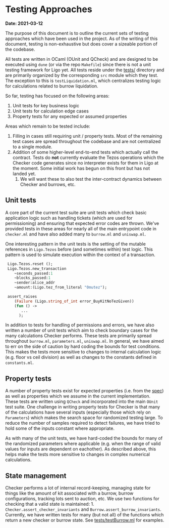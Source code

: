 # Testing Approaches

**Date: 2021-03-12**

The purpose of this document is to outline the current sets of testing
approaches which have been used in the project. As of the writing of this
document, testing is non-exhaustive but does cover a sizeable portion of the
codebase.

All tests are written in OCaml (OUnit and QCheck) and are designed to be
executed using `dune` (or via the repo `Makefile`) since there is not a unit
testing framework for Ligo yet. All tests reside under the [tests/](../tests)
directory and are primarily organized by the corresponding `src` module which
they test. The exception to this is `testLiquidation.ml`, which centralizes
testing logic for calculations related to burrow liquidation.

So far, testing has focused on the following areas:
  1. Unit tests for key business logic
  1. Unit tests for calculation edge cases
  1. Property tests for any expected or assumed properties

Areas which remain to be tested include:

  1. Filling in cases still requiring unit / property tests. Most of the
     remaining test cases are spread throughout the codebase and are not
     centralized to a single module.
  1. Addition of some higher-level end-to-end tests which actually call the
     contract. Tests do **not** currently evaluate the Tezos operations which
     the Checker code generates since no interpreter exists for them in Ligo at
     the moment. Some initial work has begun on this front but has not landed
     yet.
     1. We will want these to also test the inter-contract dynamics between
        Checker and burrows, etc.

## Unit tests

A core part of the current test suite are unit tests which check basic
application logic such as handling tickets (which are used for
permissioning) and ensuring that expected error codes are thrown. We've provided
tests in these areas for nearly all of the main entrypoint code in `checker.ml`
and have also added many to `burrow.ml` and `uniswap.ml`.

One interesting pattern in the unit tests is the setting of the mutable
references in `Ligo.Tezos` before (and sometimes within) test logic. This
pattern is used to simulate execution within the context of a transaction.

```ocaml
 Ligo.Tezos.reset ();
 Ligo.Tezos.new_transaction
    ~seconds_passed:1
    ~blocks_passed:1
    ~sender:alice_addr
    ~amount:(Ligo.tez_from_literal "0mutez");

 assert_raises
    (Failure (Ligo.string_of_int error_BuyKitNoTezGiven))
    (fun () ->
       ...
      );
```

In addition to tests for handling of permissions and errors, we have also
written a number of unit tests which aim to check boundary cases for the many
calculations Checker performs. These tests are primarily spread throughout
`burrow.ml`, `parameters.ml`, `uniswap.ml`. In general, we have aimed to err on
the side of caution by hard coding the bounds for test conditions. This makes
the tests more sensitive to changes to internal calculation logic (e.g. floor vs
ceil division) as well as changes to the constants defined in `constants.ml`.

## Property tests

A number of property tests exist for expected properties (i.e. from the [spec](https://hackmd.io/teMO2x9PRRy1iTBtrSMBvA)) as
well as properties which we assume in the current implementation.  These tests
are written using `QCheck` and incorporated into the main `OUnit` test suite.
One challenge in writing property tests for Checker is that many of the
calculations have several inputs (especially those which rely on  `Parameters`)
which makes the search space for randomized testing large. To reduce the number
of samples required to detect failures, we have tried to hold some of the inputs
constant where appropriate.

As with many of the unit tests, we have hard-coded the bounds for many of
the randomized parameters where applicable (e.g. when the range of valid values
for inputs are dependent on eachother). As described above, this helps make the
tests more sensitive to changes in complex numerical calculations.

## State management

Checker performs a lot of internal record-keeping, managing state for things
like the amount of kit associated with a burrow, burrow configurations, tracking
lots sent to auction, etc. We use two functions for checking that a valid state
is maintained: 1. `Checker.assert_checker_invariants` and
`Burrow.assert_burrow_invariants`. Currently, we have written tests for many
(but not all) of the functions which return a new checker or burrow state. See
[tests/testBurrow.ml](../tests/testBurrow.ml) for examples.
